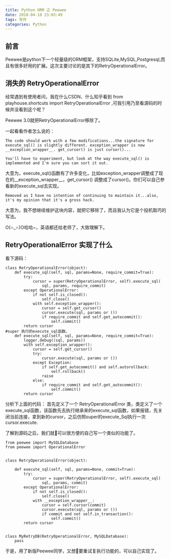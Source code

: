 ```yaml
---
title: Python ORM 之 Peewee
date: 2018-04-18 23:03:49
tags: 写作 
categories: Python
---
```


## 前言

Peewee是python下一个轻量级的ORM框架，支持SQLite,MySQL,Postgresql,而且有很多好用的扩展。这次主要讨论的是其下的RetryOperationalError。

## 消失的 RetryOperationalError

经常遇到有使用者问，我在什么CSDN、什么知乎看到 from playhouse.shortcuts import RetryOperationalError ,可我引用乃至看源码的时候并没看到这个呢？

Peewee 3.0就把RetryOperationalError移除了。

一起看看作者怎么说的：

```
The code should work with a few modifications...the signature for execute_sql() is slightly different. exception_wrapper is now __exception_wrapper__. get_cursor() is just cursor()...

You'll have to experiment, but look at the way execute_sql() is implemented and I'm sure you can sort it out.
```
大意为，execute_sql()函数有了许多变化，比如exception_wrapper调整成了现在的__exception_wrapper__，get_cursor() 调整成了cursor()。你们可以自己参看新的execute_sql去实现。
```
Removed as I have no intention of continuing to maintain it...also, it's my opinion that it's a gross hack.
```
大意为，我不想继续维护这块内容，就把它移除了，而且我认为它是个投机取巧的写法。

O(∩_∩)O哈哈~，英语都还给老师了，大致理解下。

## RetryOperationalError 实现了什么

看下源码：
```
class RetryOperationalError(object):
    def execute_sql(self, sql, params=None, require_commit=True):
        try:
            cursor = super(RetryOperationalError, self).execute_sql(
                sql, params, require_commit)
        except OperationalError:
            if not self.is_closed():
                self.close()
            with self.exception_wrapper():
                cursor = self.get_cursor()
                cursor.execute(sql, params or ())
                if require_commit and self.get_autocommit():
                    self.commit()
        return cursor
#super 执行的execute_sql函数。
    def execute_sql(self, sql, params=None, require_commit=True):
        logger.debug((sql, params))
        with self.exception_wrapper():
            cursor = self.get_cursor()
            try:
                cursor.execute(sql, params or ())
            except Exception:
                if self.get_autocommit() and self.autorollback:
                    self.rollback()
                raise
            else:
                if require_commit and self.get_autocommit():
                    self.commit()
        return cursor
```
分析下上面的代码：
首先定义了一个 RetryOperationalError 类，类定义了一个execute_sql函数，该函数先去执行继承来的execute_sql函数，如果报错，先关闭当前连接，拿到新的cursor，之后仿照super的execute_Sql执行一次cursor.execute.

了解到源码之后，我们就可以很方便的自己写一个类似的功能了。
```
from peewee import MySQLDatabase
from peewee import OperationalError


class RetryOperationalError(object):

    def execute_sql(self, sql, params=None, commit=True):
        try:
            cursor = super(RetryOperationalError, self).execute_sql(
                sql, params, commit)
        except OperationalError:
            if not self.is_closed():
                self.close()
            with __exception_wrapper__:
                cursor = self.cursor(commit)
                cursor.execute(sql, params or ())
                if commit and not self.in_transaction():
                    self.commit()
        return cursor


class MyRetryDB(RetryOperationalError, MySQLDatabase):
    pass
```

于是，用了新版Peewee同学，又想要重试复执行功能的，可以自己实现了。